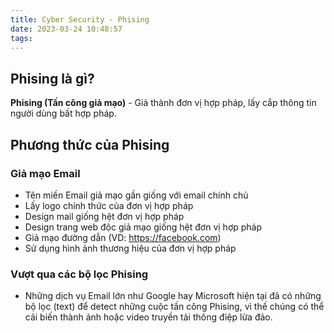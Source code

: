 ```yaml
---
title: Cyber Security - Phising
date: 2023-03-24 10:48:57
tags:
---
```



## Phising là gì?

<b>Phising (Tấn công giả mạo)</b> - Giả thành đơn vị hợp pháp, lấy cắp thông tin người dùng bất hợp pháp.

## Phương thức của Phising

### Giả mạo Email

- Tên miền Email giả mạo gần giống với email chính chủ
- Lấy logo chính thức của đơn vị hợp pháp
- Design mail giống hệt đơn vị hợp pháp
- Design trang web độc giả mạo giống hệt đơn vị hợp pháp
- Giả mạo đường dẫn (VD: <a href="http://guitarkysu.tlgeo.xyz">https://facebook.com</a>)
- Sử dụng hình ảnh thương hiệu của đơn vị hợp pháp

### Vượt qua các bộ lọc Phising

- Những dịch vụ Email lớn như Google hay Microsoft hiện tại đã có những bộ lọc (text) để detect những cuộc tấn công Phising, vì thế chúng có thể cải biến thành ảnh hoặc video truyền tải thông điệp lừa đảo.